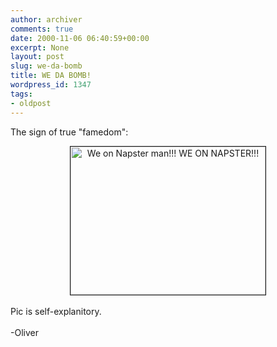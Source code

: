 ```yaml
---
author: archiver
comments: true
date: 2000-11-06 06:40:59+00:00
excerpt: None
layout: post
slug: we-da-bomb
title: WE DA BOMB!
wordpress_id: 1347
tags:
- oldpost
---
```


The sign of true "famedom":<br /><center><img src="http://www.oliverweb.com/stuff/napster.jpg" width=312 height=237 border=1 alt="We on Napster man!!! WE ON NAPSTER!!!"></center><br />Pic is self-explanitory.<br /><br />-Oliver